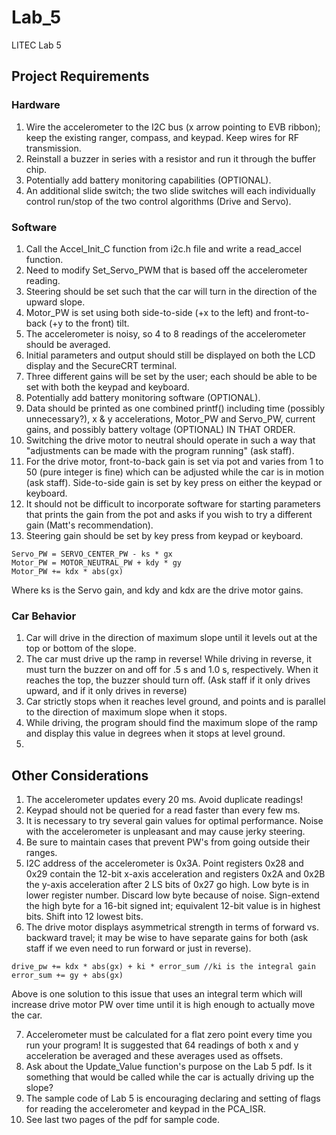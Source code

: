 # Lab_5
LITEC Lab 5

## Project Requirements

### Hardware
1. Wire the accelerometer to the I2C bus (x arrow pointing to EVB ribbon); keep the existing ranger, compass, and keypad. Keep wires for RF transmission.
2. Reinstall a buzzer in series with a resistor and run it through the buffer chip.
3. Potentially add battery monitoring capabilities (OPTIONAL).
4. An additional slide switch; the two slide switches will each individually control run/stop of the two control algorithms (Drive and Servo).

### Software
1. Call the Accel_Init_C function from i2c.h file and write a read_accel function.
2. Need to modify Set_Servo_PWM that is based off the accelerometer reading.
3. Steering should be set such that the car will turn in the direction of the upward slope.
4. Motor_PW is set using both side-to-side (+x to the left) and front-to-back (+y to the front) tilt.
5. The accelerometer is noisy, so 4 to 8 readings of the accelerometer should be averaged.
6. Initial parameters and output should still be displayed on both the LCD display and the SecureCRT terminal.
7. Three different gains will be set by the user; each should be able to be set with both the keypad and keyboard.
8. Potentially add battery monitoring software (OPTIONAL).
9. Data should be printed as one combined printf() including time (possibly unnecessary?), x & y accelerations, Motor_PW and Servo_PW, current gains, and possibly battery voltage (OPTIONAL) IN THAT ORDER.
10. Switching the drive motor to neutral should operate in such a way that "adjustments can be made with the program running" (ask staff).
11. For the drive motor, front-to-back gain is set via pot and varies from 1 to 50 (pure integer is fine) which can be adjusted while the car is in motion (ask staff). Side-to-side gain is set by key press on either the keypad or keyboard.
12. It should not be difficult to incorporate software for starting parameters that prints the gain from the pot and asks if you wish to try a different gain (Matt's recommendation).
13. Steering gain should be set by key press from keypad or keyboard.

```
Servo_PW = SERVO_CENTER_PW - ks * gx
Motor_PW = MOTOR_NEUTRAL_PW + kdy * gy
Motor_PW += kdx * abs(gx)
```
Where ks is the Servo gain, and kdy and kdx are the drive motor gains.


### Car Behavior
1. Car will drive in the direction of maximum slope until it levels out at the top or bottom of the slope.
2. The car must drive up the ramp in reverse! While driving in reverse, it must turn the buzzer on and off for .5 s and 1.0 s, respectively. When it reaches the top, the buzzer should turn off. (Ask staff if it only drives upward, and if it only drives in reverse)
3. Car strictly stops when it reaches level ground, and points and is parallel to the direction of maximum slope when it stops.
4. While driving, the program should find the maximum slope of the ramp and display this value in degrees when it stops at level ground.
5.


## Other Considerations
1. The accelerometer updates every 20 ms. Avoid duplicate readings!
2. Keypad should not be queried for a read faster than every few ms.
3. It is necessary to try several gain values for optimal performance. Noise with the accelerometer is unpleasant and may cause jerky steering.
4. Be sure to maintain cases that prevent PW's from going outside their ranges.
5. I2C address of the accelerometer is 0x3A. Point registers 0x28 and 0x29 contain the 12-bit x-axis acceleration and registers 0x2A and 0x2B the y-axis acceleration after 2 LS bits of 0x27 go high. Low byte is in lower register number. Discard low byte because of noise. Sign-extend the high byte for a 16-bit signed int; equivalent 12-bit value is in highest bits. Shift into 12 lowest bits.
6. The drive motor displays asymmetrical strength in terms of forward vs. backward travel; it may be wise to have separate gains for both (ask staff if we even need to run forward or just in reverse).

```
drive_pw += kdx * abs(gx) + ki * error_sum //ki is the integral gain
error_sum += gy + abs(gx)
```
Above is one solution to this issue that uses an integral term which will increase drive motor PW over time until it is high enough to actually move the car.

7. Accelerometer must be calculated for a flat zero point every time you run your program! It is suggested that 64 readings of both x and y acceleration be averaged and these averages used as offsets.
8. Ask about the Update_Value function's purpose on the Lab 5 pdf. Is it something that would be called while the car is actually driving up the slope?
9. The sample code of Lab 5 is encouraging declaring and setting of flags for reading the accelerometer and keypad in the PCA_ISR.
10. See last two pages of the pdf for sample code.